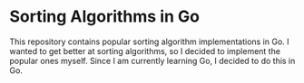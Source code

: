 # Sorting Algorithms in Go  

This repository contains popular sorting algorithm implementations in Go. I wanted to get better at sorting algorithms, so I decided to implement the popular ones myself. Since I am currently learning Go, I decided to do this in Go.  
